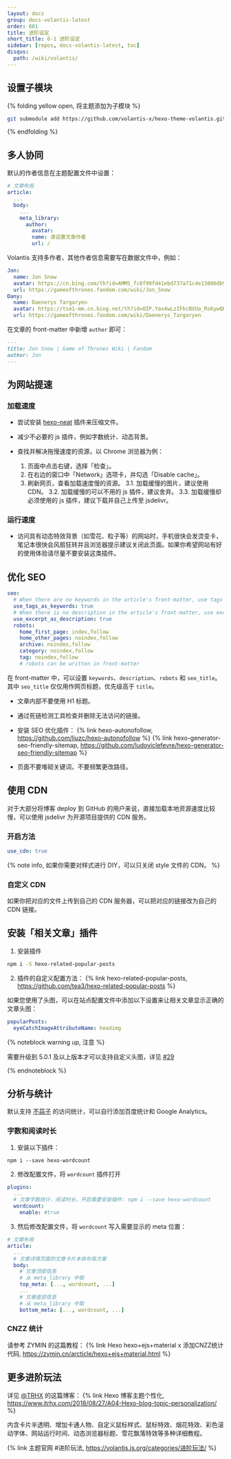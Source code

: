 ```yaml
---
layout: docs
group: docs-volantis-latest
order: 601
title: 进阶设定
short_title: 6-1 进阶设定
sidebar: [repos, docs-volantis-latest, toc]
disqus:
  path: /wiki/volantis/
---
```



## 设置子模块

{% folding yellow open, 将主题添加为子模块 %}

```sh
git submodule add https://github.com/volantis-x/hexo-theme-volantis.git themes/volantis
```

{% endfolding %}

## 多人协同

默认的作者信息在主题配置文件中设置：

```yaml blog/themes/volantis/_config.yml
# 文章布局
article:
  ...
  body:
    ...
    meta_library:
      author:
        avatar:
        name: 请设置文章作者
        url: /
```

Volantis 支持多作者，其他作者信息需要写在数据文件中，例如：

```yaml blog/source/_data/author.yml
Jon:
  name: Jon Snow
  avatar: https://cn.bing.com/th?id=AMMS_fc8f99fd41ebd737a71c4e13806db9a0&w=110&h=110&c=7&rs=1&qlt=80&pcl=f9f9f9&cdv=1&dpr=2&pid=16.1
  url: https://gameofthrones.fandom.com/wiki/Jon_Snow
Dany:
  name: Daenerys Targaryen
  avatar: https://tse1-mm.cn.bing.net/th?id=OIP.Yax4wLzIFbcBVUa_RsKywQHaLH&w=80&h=80&c=8&rs=1&qlt=90&dpr=2&pid=3.1&rm=2
  url: https://gameofthrones.fandom.com/wiki/Daenerys_Targaryen
```

在文章的 front-matter 中新增 `author` 即可：

```md
---
title: Jon Snow | Game of Thrones Wiki | Fandom
author: Jon
---
```

## 为网站提速

### 加载速度

- 尝试安装 [hexo-neat](https://github.com/rozbo/hexo-neat) 插件来压缩文件。

- 减少不必要的 js 插件，例如字数统计、动态背景。

- 查找并解决拖慢速度的资源，以 Chrome 浏览器为例：
  1. 页面中点击右键，选择「检查」。
  2. 在右边的窗口中「Network」选项卡，并勾选「Disable cache」。
  3. 刷新网页，查看加载速度慢的资源。
    3.1. 加载缓慢的图片，建议使用 CDN。
    3.2. 加载缓慢的可以不用的 js 插件，建议舍弃。
    3.3. 加载缓慢却必须使用的 js 插件，建议下载并自己上传至 jsdelivr。

### 运行速度

- 访问具有动态特效背景（如雪花、粒子等）的网站时，手机很快会发烫变卡，笔记本很快会风扇狂转并且浏览器提示建议关闭此页面。如果你希望网站有好的使用体验请尽量不要安装这类插件。

<!--
- 强烈推荐安装 [hexo-offline](https://github.com/JLHwung/hexo-offline) 插件，初次加载速度不变，后期切换页面和刷新网页速度越来越快。
-->


## 优化 SEO

```yaml blog/_config.volantis.yml
seo:
  # When there are no keywords in the article's front-matter, use tags as keywords.
  use_tags_as_keywords: true
  # When there is no description in the article's front-matter, use excerpt as the description.
  use_excerpt_as_description: true
  robots:
    home_first_page: index,follow
    home_other_pages: noindex,follow
    archive: noindex,follow
    category: noindex,follow
    tag: noindex,follow
    # robots can be written in front-matter
```

在 front-matter 中，可以设置 `keywords`、`description`、`robots` 和 `seo_title`。其中 `seo_title` 仅仅用作网页标题，优先级高于 `title`。

- 文章内部不要使用 H1 标题。

- 通过死链检测工具检查并删除无法访问的链接。

- 安装 SEO 优化插件：
  {% link hexo-autonofollow, https://github.com/liuzc/hexo-autonofollow %}
  {% link hexo-generator-seo-friendly-sitemap, https://github.com/ludoviclefevre/hexo-generator-seo-friendly-sitemap %}

- 页面不要堆砌关键词，不要频繁更改路径。


## 使用 CDN

对于大部分将博客 deploy 到 GitHub 的用户来说，直接加载本地资源速度比较慢，可以使用 jsdelivr 为开源项目提供的 CDN 服务。

### 开启方法

```yaml blog/_config.yml
use_cdn: true
```

{% note info, 如果你需要对样式进行 DIY，可以只关闭 style 文件的 CDN。 %}

### 自定义 CDN

如果你把对应的文件上传到自己的 CDN 服务器，可以把对应的链接改为自己的 CDN 链接。


## 安装「相关文章」插件

1. 安装插件
```sh
npm i -S hexo-related-popular-posts
```

2. 插件的自定义配置方法：
{% link hexo-related-popular-posts, https://github.com/tea3/hexo-related-popular-posts %}

如果您使用了头图，可以在站点配置文件中添加以下设置来让相关文章显示正确的文章头图：

```yaml blog/_config.yml
popularPosts:
  eyeCatchImageAttributeName: headimg
```

{% noteblock warning up, 注意 %}

需要升级到 5.0.1 及以上版本才可以支持自定义头图，详见 [#29](https://github.com/tea3/hexo-related-popular-posts/issues/29)

{% endnoteblock %}

## 分析与统计

默认支持 [不蒜子](http://busuanzi.ibruce.info/) 的访问统计，可以自行添加百度统计和 Google Analytics。

### 字数和阅读时长

1. 安装以下插件：
```
npm i --save hexo-wordcount
```
2. 修改配置文件，将 `wordcount` 插件打开
```yaml blog/_config.volantis.yml
plugins:
  ...
  # 文章字数统计、阅读时长，开启需要安装插件: npm i --save hexo-wordcount
  wordcount:
    enable: #true
```
3. 然后修改配置文件，将 `wordcount` 写入需要显示的 meta 位置：
```yaml blog/_config.volantis.yml
# 文章布局
article:
  ...
  # 文章详情页面的文章卡片本体布局方案
  body:
    # 文章顶部信息
    # 从 meta_library 中取
    top_meta: [..., wordcount, ...]
    ...
    # 文章底部信息
    # 从 meta_library 中取
    bottom_meta: [..., wordcount, ...]
```


### CNZZ 统计

请参考 ZYMIN 的这篇教程：
{% link Hexo hexo+ejs+material x 添加CNZZ统计代码, https://zymin.cn/arcticle/hexo+ejs+material.html %}

## 更多进阶玩法

详见 [@TRHX](https://www.itrhx.com) 的这篇博客：
{% link Hexo 博客主题个性化, https://www.itrhx.com/2018/08/27/A04-Hexo-blog-topic-personalization/ %}

内含卡片半透明、增加卡通人物、自定义鼠标样式、鼠标特效、烟花特效、彩色滚动字体、网站运行时间、动态浏览器标题、雪花飘落特效等多种详细教程。

{% link 主题官网 #进阶玩法, https://volantis.js.org/categories/进阶玩法/ %}
